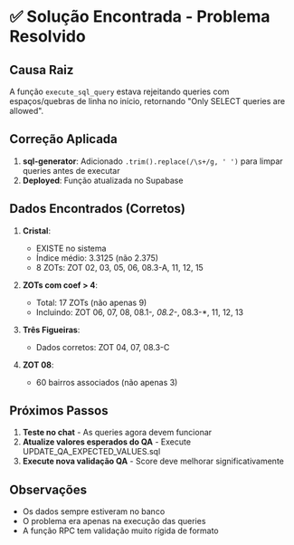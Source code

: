 # ✅ Solução Encontrada - Problema Resolvido

## Causa Raiz
A função `execute_sql_query` estava rejeitando queries com espaços/quebras de linha no início, retornando "Only SELECT queries are allowed".

## Correção Aplicada
1. **sql-generator**: Adicionado `.trim().replace(/\s+/g, ' ')` para limpar queries antes de executar
2. **Deployed**: Função atualizada no Supabase

## Dados Encontrados (Corretos)
1. **Cristal**: 
   - EXISTE no sistema
   - Índice médio: 3.3125 (não 2.375)
   - 8 ZOTs: ZOT 02, 03, 05, 06, 08.3-A, 11, 12, 15

2. **ZOTs com coef > 4**: 
   - Total: 17 ZOTs (não apenas 9)
   - Incluindo: ZOT 06, 07, 08, 08.1-*, 08.2-*, 08.3-*, 11, 12, 13

3. **Três Figueiras**: 
   - Dados corretos: ZOT 04, 07, 08.3-C

4. **ZOT 08**: 
   - 60 bairros associados (não apenas 3)

## Próximos Passos
1. **Teste no chat** - As queries agora devem funcionar
2. **Atualize valores esperados do QA** - Execute UPDATE_QA_EXPECTED_VALUES.sql
3. **Execute nova validação QA** - Score deve melhorar significativamente

## Observações
- Os dados sempre estiveram no banco
- O problema era apenas na execução das queries
- A função RPC tem validação muito rígida de formato